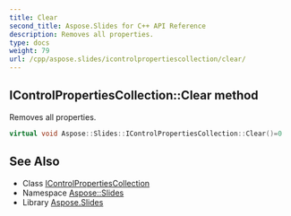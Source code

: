 ```yaml
---
title: Clear
second_title: Aspose.Slides for C++ API Reference
description: Removes all properties.
type: docs
weight: 79
url: /cpp/aspose.slides/icontrolpropertiescollection/clear/
---
```

## IControlPropertiesCollection::Clear method


Removes all properties.

```cpp
virtual void Aspose::Slides::IControlPropertiesCollection::Clear()=0
```

## See Also

* Class [IControlPropertiesCollection](../)
* Namespace [Aspose::Slides](../../)
* Library [Aspose.Slides](../../../)
